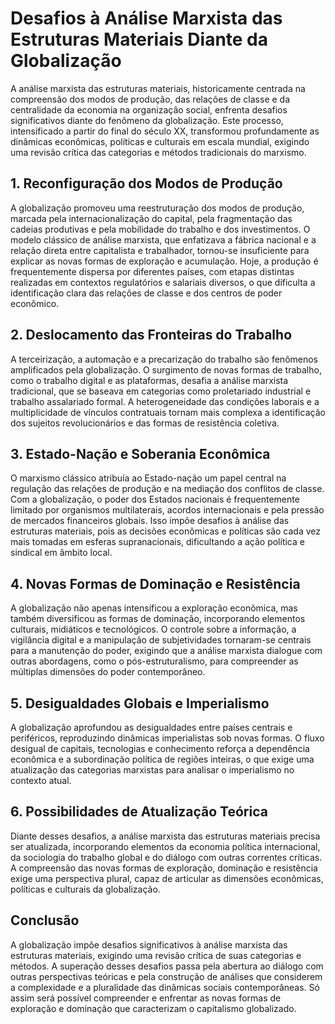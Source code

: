 
# Desafios à Análise Marxista das Estruturas Materiais Diante da Globalização

A análise marxista das estruturas materiais, historicamente centrada na compreensão dos modos de produção, das relações de classe e da centralidade da economia na organização social, enfrenta desafios significativos diante do fenômeno da globalização. Este processo, intensificado a partir do final do século XX, transformou profundamente as dinâmicas econômicas, políticas e culturais em escala mundial, exigindo uma revisão crítica das categorias e métodos tradicionais do marxismo.

## 1. Reconfiguração dos Modos de Produção

A globalização promoveu uma reestruturação dos modos de produção, marcada pela internacionalização do capital, pela fragmentação das cadeias produtivas e pela mobilidade do trabalho e dos investimentos. O modelo clássico de análise marxista, que enfatizava a fábrica nacional e a relação direta entre capitalista e trabalhador, tornou-se insuficiente para explicar as novas formas de exploração e acumulação. Hoje, a produção é frequentemente dispersa por diferentes países, com etapas distintas realizadas em contextos regulatórios e salariais diversos, o que dificulta a identificação clara das relações de classe e dos centros de poder econômico.

## 2. Deslocamento das Fronteiras do Trabalho

A terceirização, a automação e a precarização do trabalho são fenômenos amplificados pela globalização. O surgimento de novas formas de trabalho, como o trabalho digital e as plataformas, desafia a análise marxista tradicional, que se baseava em categorias como proletariado industrial e trabalho assalariado formal. A heterogeneidade das condições laborais e a multiplicidade de vínculos contratuais tornam mais complexa a identificação dos sujeitos revolucionários e das formas de resistência coletiva.

## 3. Estado-Nação e Soberania Econômica

O marxismo clássico atribuía ao Estado-nação um papel central na regulação das relações de produção e na mediação dos conflitos de classe. Com a globalização, o poder dos Estados nacionais é frequentemente limitado por organismos multilaterais, acordos internacionais e pela pressão de mercados financeiros globais. Isso impõe desafios à análise das estruturas materiais, pois as decisões econômicas e políticas são cada vez mais tomadas em esferas supranacionais, dificultando a ação política e sindical em âmbito local.

## 4. Novas Formas de Dominação e Resistência

A globalização não apenas intensificou a exploração econômica, mas também diversificou as formas de dominação, incorporando elementos culturais, midiáticos e tecnológicos. O controle sobre a informação, a vigilância digital e a manipulação de subjetividades tornaram-se centrais para a manutenção do poder, exigindo que a análise marxista dialogue com outras abordagens, como o pós-estruturalismo, para compreender as múltiplas dimensões do poder contemporâneo.

## 5. Desigualdades Globais e Imperialismo

A globalização aprofundou as desigualdades entre países centrais e periféricos, reproduzindo dinâmicas imperialistas sob novas formas. O fluxo desigual de capitais, tecnologias e conhecimento reforça a dependência econômica e a subordinação política de regiões inteiras, o que exige uma atualização das categorias marxistas para analisar o imperialismo no contexto atual.

## 6. Possibilidades de Atualização Teórica

Diante desses desafios, a análise marxista das estruturas materiais precisa ser atualizada, incorporando elementos da economia política internacional, da sociologia do trabalho global e do diálogo com outras correntes críticas. A compreensão das novas formas de exploração, dominação e resistência exige uma perspectiva plural, capaz de articular as dimensões econômicas, políticas e culturais da globalização.

## Conclusão

A globalização impõe desafios significativos à análise marxista das estruturas materiais, exigindo uma revisão crítica de suas categorias e métodos. A superação desses desafios passa pela abertura ao diálogo com outras perspectivas teóricas e pela construção de análises que considerem a complexidade e a pluralidade das dinâmicas sociais contemporâneas. Só assim será possível compreender e enfrentar as novas formas de exploração e dominação que caracterizam o capitalismo globalizado.
```
